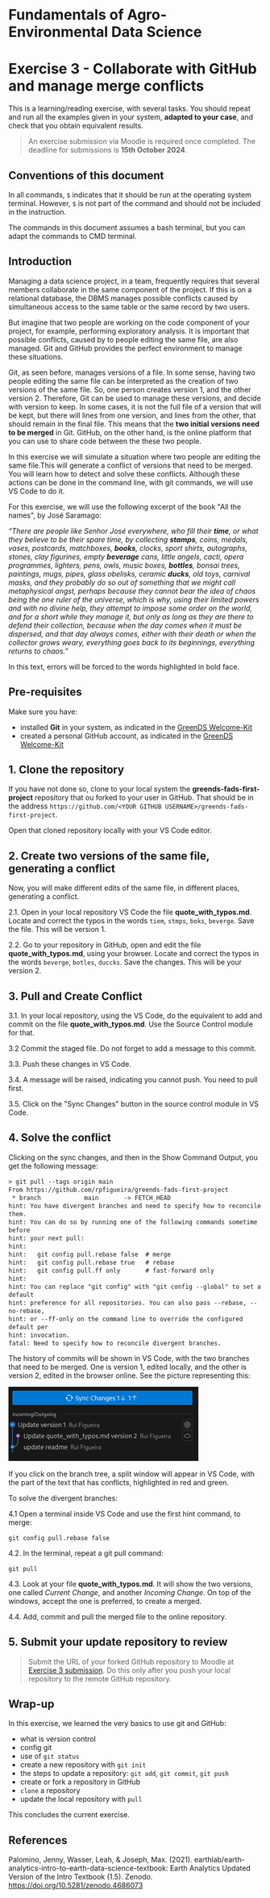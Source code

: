 # Fundamentals of Agro-Environmental Data Science

# Exercise 3 - Collaborate with GitHub and manage merge conflicts

This is a learning/reading exercise, with several tasks. You should repeat and run all the examples given in your system, **adapted to your case**, and check that you obtain equivalent results.

> An exercise submission via Moodle is required once completed. The deadline for submissions is **15th October 2024**.

## Conventions of this document

In all commands, `$` indicates that it should be run at the operating system terminal. However, `$` is not part of the command and should not be included in the instruction.

The commands in this document assumes a bash terminal, but you can adapt the commands to CMD terminal.

## Introduction

Managing a data science project, in a team, frequently requires that several members collaborate in the same component of the project. If this is on a relational database, the DBMS manages possible conflicts caused by simultaneous access to the same table or the same record by two users. 

But imagine that two people are working on the code component of your project, for example, performing exploratory analysis. It is important that possible conflicts, caused by to people editing the same file, are also managed. Git and GitHub provides the perfect environment to manage these situations. 

Git, as seen before, manages versions of a file. In some sense, having two people editing the same file can be interpreted as the creation of two versions of the same file. So, one person creates version 1, and the other version 2. Therefore, Git can be used to manage these versions, and decide with version to keep. In some cases, it is not the full file of a version that will be kept, but there will lines from one version, and lines from the other, that should remain in the final file. This means that the **two initial versions need to be merged** in Git. GitHub, on the other hand, is the online platform that you can use to share code between the these two people.

In this exercise we will simulate a situation where two people are editing the same file.This will generate a conflict of versions that need to be merged. You will learn how to detect and solve these conflicts. Although these actions can be done in the command line, with git commands, we will use VS Code to do it.

For this exercise, we will use the following excerpt of the book "All the names", by José Saramago:

*“There are people like Senhor José everywhere, who fill their **time**, or what they believe to be their spare time, by collecting **stamps**, coins, medals, vases, postcards, matchboxes, **books**, clocks, sport shirts, autographs, stones, clay figurines, empty **beverage** cans, little angels, cacti, opera programmes, lighters, pens, owls, music boxes, **bottles**, bonsai trees, paintings, mugs, pipes, glass obelisks, ceramic **ducks**, old toys, carnival masks, and they probably do so out of something that we might call metaphysical angst, perhaps because they cannot bear the idea of chaos being the one ruler of the universe, which is why, using their limited powers and with no divine help, they attempt to impose some order on the world, and for a short while they manage it, but only as long as they are there to defend their collection, because when the day comes when it must be dispersed, and that day always comes, either with their death or when the collector grows weary, everything goes back to its beginnings, everything returns to chaos.”*

In this text, errors will be forced to the words highlighted in bold face.

## Pre-requisites

Make sure you have:
- installed **Git** in your system, as indicated in the [GreenDS Welcome-Kit](https://isa-ulisboa.github.io/greends-welcome-kit/)
- created a personal GitHub account, as indicated in the [GreenDS Welcome-Kit](https://isa-ulisboa.github.io/greends-welcome-kit/) 

## 1. Clone the repository

If you have not done so, clone to your local system the **greends-fads-first-project** repository that ou forked to your user in GitHub. That should be in the address `https://github.com/<YOUR GITHUB USERNAME>/greends-fads-first-project`.

Open that cloned repository locally with your VS Code editor.

## 2. Create two versions of the same file, generating a conflict

Now, you will make different edits of the same file, in different places, generating a conflict.

2.1. Open in your local repository VS Code the file **quote_with_typos.md**. Locate and correct the typos in the words `tiem`, `stmps`, `boks`, `beverge`. Save the file. This will be version 1.

2.2. Go to your repository in GitHub, open and edit the file **quote_with_typos.md**, using your browser. Locate and correct the typos in the words `beverge`, `botles`, `duccks`. Save the changes. This will be your version 2.

## 3. Pull and Create Conflict

3.1.  In your local repository, using the VS Code, do the equivalent to add and commit on the file **quote_with_typos.md**. Use the Source Control module for that.

3.2 Commit the staged file. Do not forget to add a message to this commit.

3.3. Push these changes in VS Code.  

3.4. A message will be raised, indicating you cannot push. You need to pull first.

3.5. Click on the "Sync Changes" button in the source control module in VS Code. 

## 4. Solve the conflict

Clicking on the sync changes, and then in the Show Command Output, you get the following message:

```
> git pull --tags origin main
From https://github.com/rpfigueira/greends-fads-first-project
 * branch            main       -> FETCH_HEAD
hint: You have divergent branches and need to specify how to reconcile them.
hint: You can do so by running one of the following commands sometime before
hint: your next pull:
hint:
hint:   git config pull.rebase false  # merge
hint:   git config pull.rebase true   # rebase
hint:   git config pull.ff only       # fast-forward only
hint:
hint: You can replace "git config" with "git config --global" to set a default
hint: preference for all repositories. You can also pass --rebase, --no-rebase,
hint: or --ff-only on the command line to override the configured default per
hint: invocation.
fatal: Need to specify how to reconcile divergent branches.
```

The history of commits will be shown in VS Code, with the two branches that need to be 
merged. One is version 1, edited locally, and the other is version 2, edited in the 
browser online. See the picture representing this:

![alt text](./images/image.png)

If you click on the branch tree, a split window will appear in VS Code, with the part of the text that has conflicts, highlighted in red and green.

To solve the divergent branches:

4.1 Open a terminal inside VS Code and use the first hint command, to merge:
```
git config pull.rebase false
```
4.2. In the terminal, repeat a git pull command:
```
git pull
```
4.3. Look at your file **quote_with_typos.md**. It will show the two versions, one called *Current Change*, and another *Incoming Change*. On top of the windows, accept the one is preferred, to create a merged. 

4.4. Add, commit and pull the merged file to the online repository.

## 5. Submit your update repository to review
>
> Submit the URL of your forked GitHub repository to Moodle at [Exercise 3 submission](https://elearning.ulisboa.pt/mod/questionnaire/view.php?id=468434). Do this only after you push your local repository to the remote GitHub repository. 

## Wrap-up

In this exercise, we learned the very basics to use git and GitHub:
- what is version control
- config git
- use of `git status`
- create a new repository with `git init`
- the steps to update a repository: `git add`, `git commit`, `git push`
- create or fork a repository in GitHub
- `clone` a  repository
- update the local repository with `pull`

 
This concludes the current exercise.

## References

Palomino, Jenny, Wasser, Leah, & Joseph, Max. (2021). earthlab/earth-analytics-intro-to-earth-data-science-textbook: Earth Analytics Updated Version of the Intro Textbook (1.5). Zenodo. https://doi.org/10.5281/zenodo.4686073


